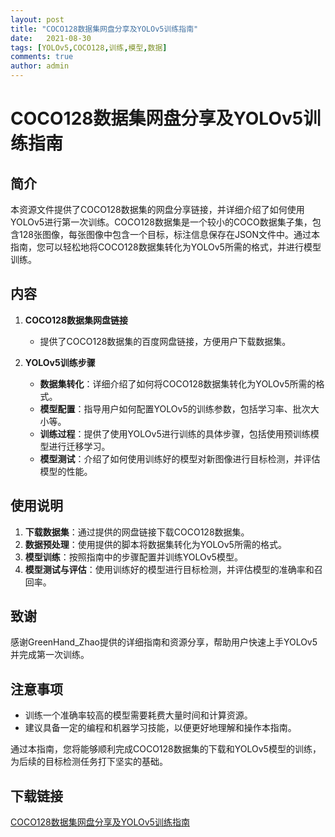 ```yaml
---
layout: post
title: "COCO128数据集网盘分享及YOLOv5训练指南"
date:   2021-08-30
tags: [YOLOv5,COCO128,训练,模型,数据]
comments: true
author: admin
---
```

# COCO128数据集网盘分享及YOLOv5训练指南

## 简介
本资源文件提供了COCO128数据集的网盘分享链接，并详细介绍了如何使用YOLOv5进行第一次训练。COCO128数据集是一个较小的COCO数据集子集，包含128张图像，每张图像中包含一个目标，标注信息保存在JSON文件中。通过本指南，您可以轻松地将COCO128数据集转化为YOLOv5所需的格式，并进行模型训练。

## 内容
1. **COCO128数据集网盘链接**
   - 提供了COCO128数据集的百度网盘链接，方便用户下载数据集。

2. **YOLOv5训练步骤**
   - **数据集转化**：详细介绍了如何将COCO128数据集转化为YOLOv5所需的格式。
   - **模型配置**：指导用户如何配置YOLOv5的训练参数，包括学习率、批次大小等。
   - **训练过程**：提供了使用YOLOv5进行训练的具体步骤，包括使用预训练模型进行迁移学习。
   - **模型测试**：介绍了如何使用训练好的模型对新图像进行目标检测，并评估模型的性能。

## 使用说明
1. **下载数据集**：通过提供的网盘链接下载COCO128数据集。
2. **数据预处理**：使用提供的脚本将数据集转化为YOLOv5所需的格式。
3. **模型训练**：按照指南中的步骤配置并训练YOLOv5模型。
4. **模型测试与评估**：使用训练好的模型进行目标检测，并评估模型的准确率和召回率。

## 致谢
感谢GreenHand_Zhao提供的详细指南和资源分享，帮助用户快速上手YOLOv5并完成第一次训练。

## 注意事项
- 训练一个准确率较高的模型需要耗费大量时间和计算资源。
- 建议具备一定的编程和机器学习技能，以便更好地理解和操作本指南。

通过本指南，您将能够顺利完成COCO128数据集的下载和YOLOv5模型的训练，为后续的目标检测任务打下坚实的基础。

## 下载链接

[COCO128数据集网盘分享及YOLOv5训练指南](https://pan.quark.cn/s/60c75025ecc8)